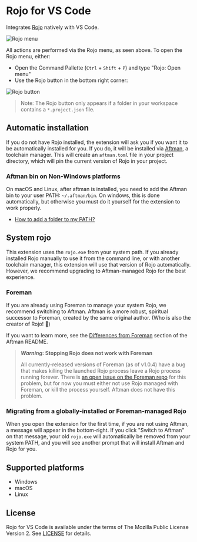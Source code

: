 # Rojo for VS Code

Integrates [Rojo](https://github.com/rojo-rbx/rojo) natively with VS Code.

![Rojo menu](https://i.eryn.io/2222/chrome-DdVyGHdh.png)

All actions are performed via the Rojo menu, as seen above. To open the Rojo menu, either:
- Open the Command Pallette (`Ctrl` + `Shift` + `P`) and type "Rojo: Open menu"
- Use the Rojo button in the bottom right corner:

![Rojo button](https://i.eryn.io/2222/dHvsUY6w.png)

> Note: The Rojo button only appears if a folder in your workspace contains a `*.project.json` file.

## Automatic installation

If you do not have Rojo installed, the extension will ask you if you want it to be automatically installed for you. If you do, it will be installed via [Aftman](https://github.com/LPGhatguy/aftman), a toolchain manager. This will create an `aftman.toml` file in your project directory, which will pin the current version of Rojo in your project.

### Aftman bin on Non-Windows platforms

On macOS and Linux, after aftman is installed, you need to add the Aftman bin to your user PATH: `~/.aftman/bin`. On windows, this is done automatically, but otherwise you must do it yourself for the extension to work properly.

- [How to add a folder to my PATH?](https://gist.github.com/nex3/c395b2f8fd4b02068be37c961301caa7#mac-os-x)

## System rojo

This extension uses the `rojo.exe` from your system path. If you already installed Rojo manually to use it from the command line, or with another toolchain manager, this extension will use that version of Rojo automatically. However, we recommend upgrading to Aftman-managed Rojo for the best experience.

### Foreman

If you are already using Foreman to manage your system Rojo, we recommend switching to Aftman. Aftman is a more robust, spiritual successor to Foreman, created by the same original author. (Who is also the creator of Rojo! 🙂)

If you want to learn more, see the [Differences from Foreman](https://github.com/LPGhatguy/aftman#differences-from-foreman) section of the Aftman README.

> ***Warning*: Stopping Rojo does not work with Foreman**
>
> All currently-released versions of Foreman (as of v1.0.4) have a bug that makes killing the launched Rojo process leave a Rojo process running forever. There is [an open issue on the Foreman repo](https://github.com/Roblox/foreman/issues/45) for this problem, but for now you must either not use Rojo managed with Foreman, or kill the process yourself. Aftman does not have this problem.

### Migrating from a globally-installed or Foreman-managed Rojo

When you open the extension for the first time, if you are not using Aftman, a message will appear in the bottom-right. If you click "Switch to Aftman" on that message, your old `rojo.exe` will automatically be removed from your system PATH, and you will see another prompt that will install Aftman and Rojo for you.

## Supported platforms

- Windows
- macOS
- Linux

## License

Rojo for VS Code is available under the terms of The Mozilla Public License Version 2. See [LICENSE](LICENSE) for details.
